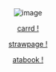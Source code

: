 <div align="center">
<img src="https://ik.imagekit.io/zrgresdqq/Untitled1107_20250902160446.png" alt="image" />
</div>

<p align="center"><a
href="https://labsenct.carrd.co/"

carrd !
                    
<p align="center"><a
href="https://loganthesquire.straw.page"

strawpage !

<p align="center"><a
href="https://labsenct.atabook.org"

atabook !
